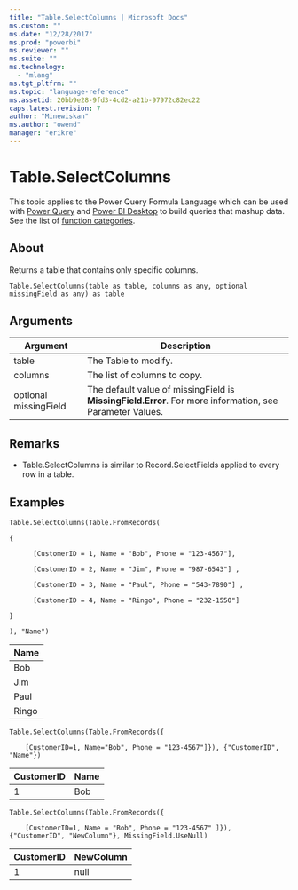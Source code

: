 ```yaml
---
title: "Table.SelectColumns | Microsoft Docs"
ms.custom: ""
ms.date: "12/28/2017"
ms.prod: "powerbi"
ms.reviewer: ""
ms.suite: ""
ms.technology: 
  - "mlang"
ms.tgt_pltfrm: ""
ms.topic: "language-reference"
ms.assetid: 20bb9e28-9fd3-4cd2-a21b-97972c82ec22
caps.latest.revision: 7
author: "Minewiskan"
ms.author: "owend"
manager: "erikre"
---
```

# Table.SelectColumns
This topic applies to the Power Query Formula Language which can be used with [Power Query](https://support.office.com/article/Introduction-to-Microsoft-Power-Query-for-Excel-6E92E2F4-2079-4E1F-BAD5-89F6269CD605) and [Power BI Desktop](http://go.microsoft.com/fwlink/p/?LinkId=618607) to build queries that mashup data. See the list of [function categories](https://msdn.microsoft.com/en-us/library/mt211003.aspx).  
  
## About  
Returns a table that contains only specific columns.  
  
```  
Table.SelectColumns(table as table, columns as any, optional missingField as any) as table  
```  
  
## Arguments  
  
|Argument|Description|  
|------------|---------------|  
|table|The Table to modify.|  
|columns|The list of columns to copy.|  
|optional missingField|The default value of missingField is **MissingField.Error**. For more information, see Parameter Values.|  
  
## <a name="__toc360789584"></a>Remarks  
  
-   Table.SelectColumns is similar to Record.SelectFields applied to every row in a table.  
  
## Examples  
  
```  
Table.SelectColumns(Table.FromRecords(  
  
{  
  
      [CustomerID = 1, Name = "Bob", Phone = "123-4567"],  
  
      [CustomerID = 2, Name = "Jim", Phone = "987-6543"] ,  
  
      [CustomerID = 3, Name = "Paul", Phone = "543-7890"] ,  
  
      [CustomerID = 4, Name = "Ringo", Phone = "232-1550"]  
  
}  
  
), "Name")  
```  
  
|Name|  
|--------|  
|Bob|  
|Jim|  
|Paul|  
|Ringo|  
  
```  
Table.SelectColumns(Table.FromRecords({  
  
    [CustomerID=1, Name="Bob", Phone = "123-4567"]}), {"CustomerID", "Name"})  
```  
  
|CustomerID|Name|  
|--------------|--------|  
|1|Bob|  
  
```  
Table.SelectColumns(Table.FromRecords({  
  
    [CustomerID=1, Name = "Bob", Phone = "123-4567" ]}), {"CustomerID", "NewColumn"}, MissingField.UseNull)  
```  
  
|CustomerID|NewColumn|  
|--------------|-------------|  
|1|null|  
  
